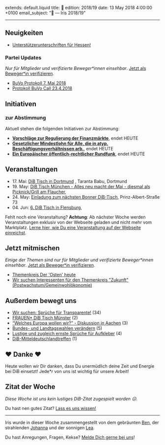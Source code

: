 extends: default.liquid
title: 💐
edition: 2018/19
date: 13 May 2018 4:00:00 +0100
email_subject: "💐 — Iris 2018/19"

---

## Neuigkeiten

 - [Unterstützerunterschriften für Hessen!](https://marktplatz.dib.de/t/unterstuetzerunterschriften-fuer-hessen/21522)

### Partei Updates
_Nur für Mitglieder und verifizierte Beweger\*innen einsehbar_. [Jetzt als Beweger\*in verifizieren](https://dib.de/bewegerin-werden/).

 - [BuVo Protokoll 7. Mai 2018](https://marktplatz.dib.de/t/buvo-protokoll-7-mai-2018/21666)
 - [Protokoll BuVo Call 23.4.2018](https://marktplatz.dib.de/t/protokoll-buvo-call-23-4-2018/21173)

## Initiativen

### zur Abstimmung
Aktuell stehen die folgenden Initiativen zur Abstimmung:

 - **[Vorschläge zur Regulierung der Finanzmärkte](https://abstimmen.dib.de/initiative/183-vorschlage-zur-regulierung-der-finanzmarkte)**, endet HEUTE
 - **[Gesetzlicher Mindestlohn für Alle, die in atyp. Beschäftigungsverhältnissen arb.](https://abstimmen.dib.de/initiative/182-gesetzlicher-mindestlohn-fur-alle-die-in-atyp-beschaftigungsverhaltnissen-arb)**, endet HEUTE
 - **[Ein Europäischer öffentlich-rechtlicher Rundfunk](https://abstimmen.dib.de/initiative/188-ein-europaischer-offentlich-rechtlicher-rundfunk)**, endet HEUTE

## Veranstaltungen

- 17.&nbsp;Mai: [DiB Tisch in Dortmund](https://dib.de/veranstaltungen/dib-tisch-in-dortmund-2/) , Taranta Babu, Dortmund
 - 19.&nbsp;May: [DiB Tisch München - Alles neu macht der Mai - diesmal als Picknick/Grill am Flaucher](https://marktplatz.dib.de/t/dib-tisch-muenchen-alles-neu-macht-der-mai-diesmal-als-picknick-grill-am-flaucher/21728), 
 - 24.&nbsp;May: [Einladung zum nächsten Bonner DiB-Tisch](https://dib.de/veranstaltungen/bonner-dib-tisch/), Prinz-Albert-Straße 73
 - 04.&nbsp;Jun: [6. DiB Tisch in Flensburg](https://marktplatz.dib.de/t/6-dib-tisch-in-flensburg/21703), 


Fehlt noch eine Veranstaltung? **Achtung**: Ab nächster Woche werden Veranstaltungen exklusiv von der Webseite geladen und nicht mehr vom Marktplatz. [Lerne hier, wie Du eine Veranstaltung auf der Webseite einreichst](https://marktplatz.dib.de/t/eine-veranstaltung-auf-der-webseite-einreichen/21379).

## Jetzt mitmischen

_Einige der Themen sind nur für Mitglieder und verifizierte Beweger\*innen einsehbar_. [Jetzt als Beweger\*in verifizieren](https://dib.de/bewegerin-werden/).

 - [Themenkreis Der 'Osten' heute](https://marktplatz.dib.de/t/themenkreis-der-osten-heute/20162)
 - [Wir suchen Interessenten für den Themenkreis "Zukunft" (Postwachstum/Gemeinwohlökonomie)](https://marktplatz.dib.de/t/wir-suchen-interessenten-fuer-den-themenkreis-zukunft-postwachstum-gemeinwohloekonomie/16439)


## Außerdem bewegt uns

 - [Wir suchen: Sprüche für Transparente!](https://marktplatz.dib.de/t/wir-suchen-sprueche-fuer-transparente/21657) (34)
 - [FRAUEN* DiB Tisch Münster](https://marktplatz.dib.de/t/frauen-dib-tisch-muenster/21619) (2)
 - [&ldquo;Welches Europa wollen wir?&rdquo; - Diskussion in Aachen](https://marktplatz.dib.de/t/welches-europa-wollen-wir-diskussion-in-aachen/21525) (3)
 - [Bundes- und Landtagswahlen verändern](https://marktplatz.dib.de/t/bundes-und-landtagswahlen-veraendern/21643) (5)
 - [Lustige und zugleich ernste Sprüche für Aufkleber](https://marktplatz.dib.de/t/lustige-und-zugleich-ernste-sprueche-fuer-aufkleber/21704) (4)
 - [DiB-Mitteldeutschlandtreffen](https://marktplatz.dib.de/t/dib-mitteldeutschlandtreffen/21722) (1)

## ❤️ Danke ❤️
Heute wollen wir Dir danken, dass Du unermüdlich deine Zeit und Energie bei DiB einsetzt! Jede\*r von uns ist wichtig für unsere Arbeit!

## Zitat der Woche
_Diese Woche ist uns kein lustiges DiB-Zitat zugespielt worden ☹._

Du hast nen gutes Zitat? [Lass es uns wissen!](https://marktplatz.dib.de/t/lustige-dib-zitate/10175)


---

Iris wurde in dieser Woche zusammengestellt von dem gebräunten [Ben](https://marktplatz.dib.de/u/Ben/), der strahlenden [Johanna](https://marktplatz.dib.de/u/Johanna/) und der sonnigen [Lea](https://marktplatz.dib.de/u/Leia/).

Du hast Anregungen, Fragen, Kekse? [Melde Dich gerne bei uns](https://marktplatz.dib.de/t/neu-iris-die-woechtliche-zusammenfasssung-zum-sonntagsbrunch/10990)!

